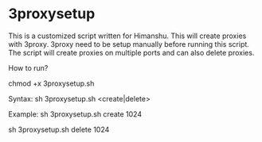 # 3proxysetup
This is a customized script written for Himanshu.
This will create proxies with 3proxy. 3proxy need to be setup manually before running this script.
The script will create proxies on multiple ports and can also delete proxies.

How to run?

chmod +x 3proxysetup.sh


Syntax:
sh 3proxysetup.sh <create|delete> <Number of Proxies>
  
Example:
sh 3proxysetup.sh create 1024

sh 3proxysetup.sh delete 1024
